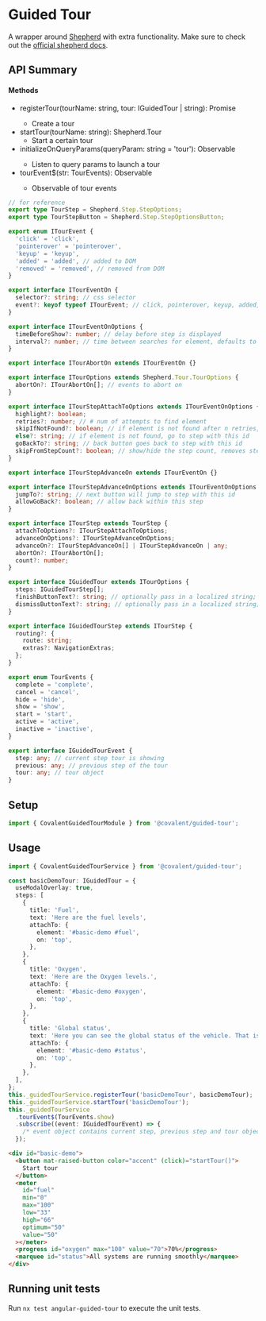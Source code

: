 # Guided Tour

A wrapper around [Shepherd](https://shepherdjs.dev) with extra functionality. Make sure to check out the [official shepherd docs](https://shepherdjs.dev/docs).

## API Summary

#### Methods

- registerTour(tourName: string, tour: IGuidedTour | string): Promise<void>
  - Create a tour
- startTour(tourName: string): Shepherd.Tour
  - Start a certain tour
- initializeOnQueryParams(queryParam: string = 'tour'): Observable<ParamMap>
  - Listen to query params to launch a tour
- tourEvent$(str: TourEvents): Observable<IGuidedTourEvent>
  - Observable of tour events

```ts
// for reference
export type TourStep = Shepherd.Step.StepOptions;
export type TourStepButton = Shepherd.Step.StepOptionsButton;

export enum ITourEvent {
  'click' = 'click',
  'pointerover' = 'pointerover',
  'keyup' = 'keyup',
  'added' = 'added', // added to DOM
  'removed' = 'removed', // removed from DOM
}

export interface ITourEventOn {
  selector?: string; // css selector
  event?: keyof typeof ITourEvent; // click, pointerover, keyup, added, removed
}

export interface ITourEventOnOptions {
  timeBeforeShow?: number; // delay before step is displayed
  interval?: number; // time between searches for element, defaults to 500ms
}

export interface ITourAbortOn extends ITourEventOn {}

export interface ITourOptions extends Shepherd.Tour.TourOptions {
  abortOn?: ITourAbortOn[]; // events to abort on
}

export interface ITourStepAttachToOptions extends ITourEventOnOptions {
  highlight?: boolean;
  retries?: number; // # num of attempts to find element
  skipIfNotFound?: boolean; // if element is not found after n retries, move on to next step
  else?: string; // if element is not found, go to step with this id
  goBackTo?: string; // back button goes back to step with this id
  skipFromStepCount?: boolean; // show/hide the step count, removes step from total count
}

export interface ITourStepAdvanceOn extends ITourEventOn {}

export interface ITourStepAdvanceOnOptions extends ITourEventOnOptions {
  jumpTo?: string; // next button will jump to step with this id
  allowGoBack?: boolean; // allow back within this step
}

export interface ITourStep extends TourStep {
  attachToOptions?: ITourStepAttachToOptions;
  advanceOnOptions?: ITourStepAdvanceOnOptions;
  advanceOn?: ITourStepAdvanceOn[] | ITourStepAdvanceOn | any;
  abortOn?: ITourAbortOn[];
  count?: number;
}

export interface IGuidedTour extends ITourOptions {
  steps: IGuidedTourStep[];
  finishButtonText?: string; // optionally pass in a localized string; default value is 'finish'
  dismissButtonText?: string; // optionally pass in a localized string; default value is 'cancel tour'
}

export interface IGuidedTourStep extends ITourStep {
  routing?: {
    route: string;
    extras?: NavigationExtras;
  };
}

export enum TourEvents {
  complete = 'complete',
  cancel = 'cancel',
  hide = 'hide',
  show = 'show',
  start = 'start',
  active = 'active',
  inactive = 'inactive',
}

export interface IGuidedTourEvent {
  step: any; // current step tour is showing
  previous: any; // previous step of the tour
  tour: any; // tour object
}
```

## Setup

```ts
import { CovalentGuidedTourModule } from '@covalent/guided-tour';
```

## Usage

```ts
import { CovalentGuidedTourService } from '@covalent/guided-tour';

const basicDemoTour: IGuidedTour = {
  useModalOverlay: true,
  steps: [
    {
      title: 'Fuel',
      text: 'Here are the fuel levels',
      attachTo: {
        element: '#basic-demo #fuel',
        on: 'top',
      },
    },
    {
      title: 'Oxygen',
      text: 'Here are the Oxygen levels.',
      attachTo: {
        element: '#basic-demo #oxygen',
        on: 'top',
      },
    },
    {
      title: 'Global status',
      text: 'Here you can see the global status of the vehicle. That is all there is to it!',
      attachTo: {
        element: '#basic-demo #status',
        on: 'top',
      },
    },
  ],
};
this._guidedTourService.registerTour('basicDemoTour', basicDemoTour);
this._guidedTourService.startTour('basicDemoTour');
this._guidedTourService
  .tourEvent$(TourEvents.show)
  .subscribe((event: IGuidedTourEvent) => {
    /* event object contains current step, previous step and tour objects */
  });
```

```html
<div id="basic-demo">
  <button mat-raised-button color="accent" (click)="startTour()">
    Start tour
  </button>
  <meter
    id="fuel"
    min="0"
    max="100"
    low="33"
    high="66"
    optimum="50"
    value="50"
  ></meter>
  <progress id="oxygen" max="100" value="70">70%</progress>
  <marquee id="status">All systems are running smoothly</marquee>
</div>
```

## Running unit tests

Run `nx test angular-guided-tour` to execute the unit tests.
